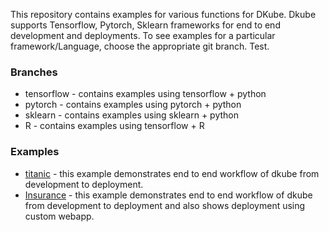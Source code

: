 This repository contains examples for various functions for DKube. Dkube supports Tensorflow, Pytorch, Sklearn frameworks for end to end development and deployments. To see examples for a particular framework/Language, choose the appropriate git branch. Test.


### Branches

- tensorflow - contains examples using tensorflow + python
- pytorch - contains examples using pytorch + python
- sklearn - contains examples using sklearn + python
- R - contains examples using tensorflow + R

### Examples

- [titanic](tianic) - this example demonstrates end to end workflow of dkube from development to deployment. 
- [Insurance](insurance) - this example demonstrates end to end workflow of dkube from development to deployment and also shows deployment using custom webapp.
